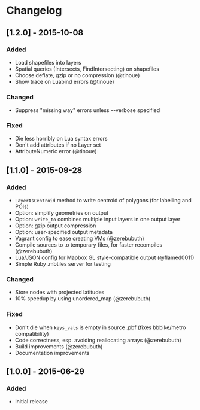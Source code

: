 # Changelog

## [1.2.0] - 2015-10-08

### Added
- Load shapefiles into layers
- Spatial queries (Intersects, FindIntersecting) on shapefiles
- Choose deflate, gzip or no compression (@tinoue)
- Show trace on Luabind errors (@tinoue)

### Changed
- Suppress "missing way" errors unless --verbose specified

### Fixed
- Die less horribly on Lua syntax errors
- Don't add attributes if no Layer set
- AttributeNumeric error (@tinoue)

## [1.1.0] - 2015-09-28

### Added
- `LayerAsCentroid` method to write centroid of polygons (for labelling and POIs)
- Option: simplify geometries on output
- Option: `write_to` combines multiple input layers in one output layer
- Option: gzip output compression
- Option: user-specified output metadata
- Vagrant config to ease creating VMs (@zerebubuth)
- Compile sources to .o temporary files, for faster recompiles (@zerebubuth)
- Lua/JSON config for Mapbox GL style-compatible output (@flamed0011)
- Simple Ruby .mbtiles server for testing

### Changed
- Store nodes with projected latitudes
- 10% speedup by using unordered_map (@zerebubuth)

### Fixed
- Don't die when `keys_vals` is empty in source .pbf (fixes bbbike/metro compatibility)
- Code correctness, esp. avoiding reallocating arrays (@zerebubuth)
- Build improvements (@zerebubuth)
- Documentation improvements

## [1.0.0] - 2015-06-29

### Added
- Initial release
